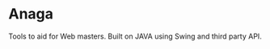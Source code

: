 Anaga
=====

Tools to aid for Web masters. Built on JAVA using Swing and third party API.

<Update readme in progress>
